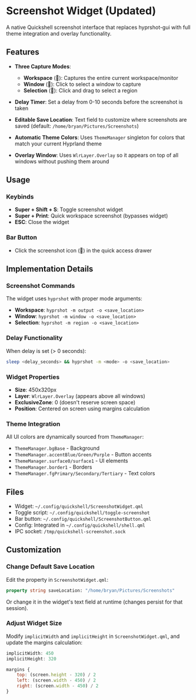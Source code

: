 # Screenshot Widget (Updated)

A native Quickshell screenshot interface that replaces hyprshot-gui with full theme integration and overlay functionality.

## Features

- **Three Capture Modes**:
  - **Workspace** (󰍹): Captures the entire current workspace/monitor
  - **Window** (󰖲): Click to select a window to capture
  - **Selection** (󰆟): Click and drag to select a region

- **Delay Timer**: Set a delay from 0-10 seconds before the screenshot is taken

- **Editable Save Location**: Text field to customize where screenshots are saved (default: `/home/bryan/Pictures/Screenshots`)

- **Automatic Theme Colors**: Uses `ThemeManager` singleton for colors that match your current Hyprland theme

- **Overlay Window**: Uses `WlrLayer.Overlay` so it appears on top of all windows without pushing them around

## Usage

### Keybinds
- **Super + Shift + S**: Toggle screenshot widget
- **Super + Print**: Quick workspace screenshot (bypasses widget)
- **ESC**: Close the widget

### Bar Button
- Click the screenshot icon (󰹑) in the quick access drawer

## Implementation Details

### Screenshot Commands
The widget uses `hyprshot` with proper mode arguments:
- **Workspace**: `hyprshot -m output -o <save_location>`
- **Window**: `hyprshot -m window -o <save_location>`
- **Selection**: `hyprshot -m region -o <save_location>`

### Delay Functionality
When delay is set (> 0 seconds):
```bash
sleep <delay_seconds> && hyprshot -m <mode> -o <save_location>
```

### Widget Properties
- **Size**: 450x320px
- **Layer**: `WlrLayer.Overlay` (appears above all windows)
- **ExclusiveZone**: 0 (doesn't reserve screen space)
- **Position**: Centered on screen using margins calculation

### Theme Integration
All UI colors are dynamically sourced from `ThemeManager`:
- `ThemeManager.bgBase` - Background
- `ThemeManager.accentBlue/Green/Purple` - Button accents
- `ThemeManager.surface0/surface1` - UI elements
- `ThemeManager.border1` - Borders
- `ThemeManager.fgPrimary/Secondary/Tertiary` - Text colors

## Files
- Widget: `~/.config/quickshell/ScreenshotWidget.qml`
- Toggle script: `~/.config/quickshell/toggle-screenshot`
- Bar button: `~/.config/quickshell/ScreenshotButton.qml`
- Config: Integrated in `~/.config/quickshell/shell.qml`
- IPC socket: `/tmp/quickshell-screenshot.sock`

## Customization

### Change Default Save Location
Edit the property in `ScreenshotWidget.qml`:
```qml
property string saveLocation: "/home/bryan/Pictures/Screenshots"
```

Or change it in the widget's text field at runtime (changes persist for that session).

### Adjust Widget Size
Modify `implicitWidth` and `implicitHeight` in `ScreenshotWidget.qml`, and update the margins calculation:
```qml
implicitWidth: 450
implicitHeight: 320

margins {
    top: (screen.height - 320) / 2
    left: (screen.width - 450) / 2
    right: (screen.width - 450) / 2
}
```
